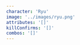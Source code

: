 ```yaml
---
character: 'Ryu'
image: '../images/ryu.png'
attributes: '[]'
killConfirms: '[]'
combos: '[]'
---
```

